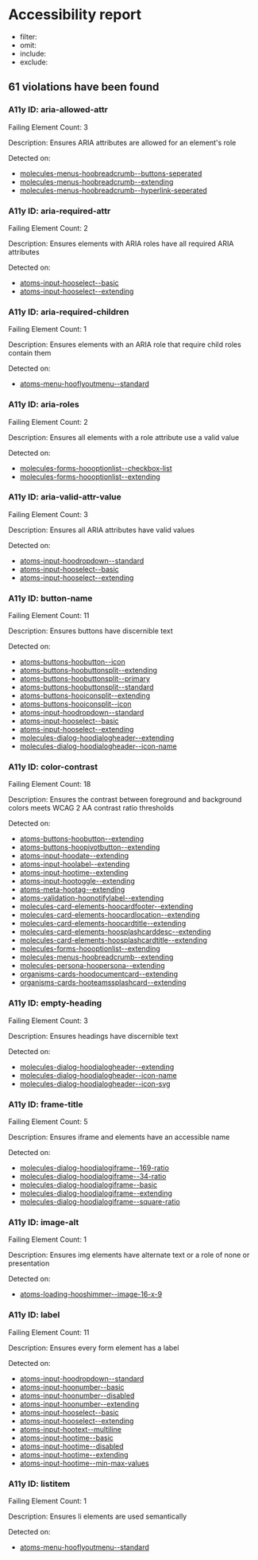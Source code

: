 # Accessibility report
- filter: 
- omit: 
- include: 
- exclude: 

## 61 violations have been found
### A11y ID: aria-allowed-attr
Failing Element Count: 3

Description: Ensures ARIA attributes are allowed for an element's role

Detected on:
- [molecules-menus-hoobreadcrumb--buttons-seperated](http://localhost:6006/?path=/story/molecules-menus-hoobreadcrumb--buttons-seperated)
- [molecules-menus-hoobreadcrumb--extending](http://localhost:6006/?path=/story/molecules-menus-hoobreadcrumb--extending)
- [molecules-menus-hoobreadcrumb--hyperlink-seperated](http://localhost:6006/?path=/story/molecules-menus-hoobreadcrumb--hyperlink-seperated)

### A11y ID: aria-required-attr
Failing Element Count: 2

Description: Ensures elements with ARIA roles have all required ARIA attributes

Detected on:
- [atoms-input-hooselect--basic](http://localhost:6006/?path=/story/atoms-input-hooselect--basic)
- [atoms-input-hooselect--extending](http://localhost:6006/?path=/story/atoms-input-hooselect--extending)

### A11y ID: aria-required-children
Failing Element Count: 1

Description: Ensures elements with an ARIA role that require child roles contain them

Detected on:
- [atoms-menu-hooflyoutmenu--standard](http://localhost:6006/?path=/story/atoms-menu-hooflyoutmenu--standard)

### A11y ID: aria-roles
Failing Element Count: 2

Description: Ensures all elements with a role attribute use a valid value

Detected on:
- [molecules-forms-hoooptionlist--checkbox-list](http://localhost:6006/?path=/story/molecules-forms-hoooptionlist--checkbox-list)
- [molecules-forms-hoooptionlist--extending](http://localhost:6006/?path=/story/molecules-forms-hoooptionlist--extending)

### A11y ID: aria-valid-attr-value
Failing Element Count: 3

Description: Ensures all ARIA attributes have valid values

Detected on:
- [atoms-input-hoodropdown--standard](http://localhost:6006/?path=/story/atoms-input-hoodropdown--standard)
- [atoms-input-hooselect--basic](http://localhost:6006/?path=/story/atoms-input-hooselect--basic)
- [atoms-input-hooselect--extending](http://localhost:6006/?path=/story/atoms-input-hooselect--extending)

### A11y ID: button-name
Failing Element Count: 11

Description: Ensures buttons have discernible text

Detected on:
- [atoms-buttons-hoobutton--icon](http://localhost:6006/?path=/story/atoms-buttons-hoobutton--icon)
- [atoms-buttons-hoobuttonsplit--extending](http://localhost:6006/?path=/story/atoms-buttons-hoobuttonsplit--extending)
- [atoms-buttons-hoobuttonsplit--primary](http://localhost:6006/?path=/story/atoms-buttons-hoobuttonsplit--primary)
- [atoms-buttons-hoobuttonsplit--standard](http://localhost:6006/?path=/story/atoms-buttons-hoobuttonsplit--standard)
- [atoms-buttons-hooiconsplit--extending](http://localhost:6006/?path=/story/atoms-buttons-hooiconsplit--extending)
- [atoms-buttons-hooiconsplit--icon](http://localhost:6006/?path=/story/atoms-buttons-hooiconsplit--icon)
- [atoms-input-hoodropdown--standard](http://localhost:6006/?path=/story/atoms-input-hoodropdown--standard)
- [atoms-input-hooselect--basic](http://localhost:6006/?path=/story/atoms-input-hooselect--basic)
- [atoms-input-hooselect--extending](http://localhost:6006/?path=/story/atoms-input-hooselect--extending)
- [molecules-dialog-hoodialogheader--extending](http://localhost:6006/?path=/story/molecules-dialog-hoodialogheader--extending)
- [molecules-dialog-hoodialogheader--icon-name](http://localhost:6006/?path=/story/molecules-dialog-hoodialogheader--icon-name)

### A11y ID: color-contrast
Failing Element Count: 18

Description: Ensures the contrast between foreground and background colors meets WCAG 2 AA contrast ratio thresholds

Detected on:
- [atoms-buttons-hoobutton--extending](http://localhost:6006/?path=/story/atoms-buttons-hoobutton--extending)
- [atoms-buttons-hoopivotbutton--extending](http://localhost:6006/?path=/story/atoms-buttons-hoopivotbutton--extending)
- [atoms-input-hoodate--extending](http://localhost:6006/?path=/story/atoms-input-hoodate--extending)
- [atoms-input-hoolabel--extending](http://localhost:6006/?path=/story/atoms-input-hoolabel--extending)
- [atoms-input-hootime--extending](http://localhost:6006/?path=/story/atoms-input-hootime--extending)
- [atoms-input-hootoggle--extending](http://localhost:6006/?path=/story/atoms-input-hootoggle--extending)
- [atoms-meta-hootag--extending](http://localhost:6006/?path=/story/atoms-meta-hootag--extending)
- [atoms-validation-hoonotifylabel--extending](http://localhost:6006/?path=/story/atoms-validation-hoonotifylabel--extending)
- [molecules-card-elements-hoocardfooter--extending](http://localhost:6006/?path=/story/molecules-card-elements-hoocardfooter--extending)
- [molecules-card-elements-hoocardlocation--extending](http://localhost:6006/?path=/story/molecules-card-elements-hoocardlocation--extending)
- [molecules-card-elements-hoocardtitle--extending](http://localhost:6006/?path=/story/molecules-card-elements-hoocardtitle--extending)
- [molecules-card-elements-hoosplashcarddesc--extending](http://localhost:6006/?path=/story/molecules-card-elements-hoosplashcarddesc--extending)
- [molecules-card-elements-hoosplashcardtitle--extending](http://localhost:6006/?path=/story/molecules-card-elements-hoosplashcardtitle--extending)
- [molecules-forms-hoooptionlist--extending](http://localhost:6006/?path=/story/molecules-forms-hoooptionlist--extending)
- [molecules-menus-hoobreadcrumb--extending](http://localhost:6006/?path=/story/molecules-menus-hoobreadcrumb--extending)
- [molecules-persona-hoopersona--extending](http://localhost:6006/?path=/story/molecules-persona-hoopersona--extending)
- [organisms-cards-hoodocumentcard--extending](http://localhost:6006/?path=/story/organisms-cards-hoodocumentcard--extending)
- [organisms-cards-hooteamssplashcard--extending](http://localhost:6006/?path=/story/organisms-cards-hooteamssplashcard--extending)

### A11y ID: empty-heading
Failing Element Count: 3

Description: Ensures headings have discernible text

Detected on:
- [molecules-dialog-hoodialogheader--extending](http://localhost:6006/?path=/story/molecules-dialog-hoodialogheader--extending)
- [molecules-dialog-hoodialogheader--icon-name](http://localhost:6006/?path=/story/molecules-dialog-hoodialogheader--icon-name)
- [molecules-dialog-hoodialogheader--icon-svg](http://localhost:6006/?path=/story/molecules-dialog-hoodialogheader--icon-svg)

### A11y ID: frame-title
Failing Element Count: 5

Description: Ensures iframe and <frame> elements have an accessible name

Detected on:
- [molecules-dialog-hoodialogiframe--169-ratio](http://localhost:6006/?path=/story/molecules-dialog-hoodialogiframe--169-ratio)
- [molecules-dialog-hoodialogiframe--34-ratio](http://localhost:6006/?path=/story/molecules-dialog-hoodialogiframe--34-ratio)
- [molecules-dialog-hoodialogiframe--basic](http://localhost:6006/?path=/story/molecules-dialog-hoodialogiframe--basic)
- [molecules-dialog-hoodialogiframe--extending](http://localhost:6006/?path=/story/molecules-dialog-hoodialogiframe--extending)
- [molecules-dialog-hoodialogiframe--square-ratio](http://localhost:6006/?path=/story/molecules-dialog-hoodialogiframe--square-ratio)

### A11y ID: image-alt
Failing Element Count: 1

Description: Ensures img elements have alternate text or a role of none or presentation

Detected on:
- [atoms-loading-hooshimmer--image-16-x-9](http://localhost:6006/?path=/story/atoms-loading-hooshimmer--image-16-x-9)

### A11y ID: label
Failing Element Count: 11

Description: Ensures every form element has a label

Detected on:
- [atoms-input-hoodropdown--standard](http://localhost:6006/?path=/story/atoms-input-hoodropdown--standard)
- [atoms-input-hoonumber--basic](http://localhost:6006/?path=/story/atoms-input-hoonumber--basic)
- [atoms-input-hoonumber--disabled](http://localhost:6006/?path=/story/atoms-input-hoonumber--disabled)
- [atoms-input-hoonumber--extending](http://localhost:6006/?path=/story/atoms-input-hoonumber--extending)
- [atoms-input-hooselect--basic](http://localhost:6006/?path=/story/atoms-input-hooselect--basic)
- [atoms-input-hooselect--extending](http://localhost:6006/?path=/story/atoms-input-hooselect--extending)
- [atoms-input-hootext--multiline](http://localhost:6006/?path=/story/atoms-input-hootext--multiline)
- [atoms-input-hootime--basic](http://localhost:6006/?path=/story/atoms-input-hootime--basic)
- [atoms-input-hootime--disabled](http://localhost:6006/?path=/story/atoms-input-hootime--disabled)
- [atoms-input-hootime--extending](http://localhost:6006/?path=/story/atoms-input-hootime--extending)
- [atoms-input-hootime--min-max-values](http://localhost:6006/?path=/story/atoms-input-hootime--min-max-values)

### A11y ID: listitem
Failing Element Count: 1

Description: Ensures li elements are used semantically

Detected on:
- [atoms-menu-hooflyoutmenu--standard](http://localhost:6006/?path=/story/atoms-menu-hooflyoutmenu--standard)
